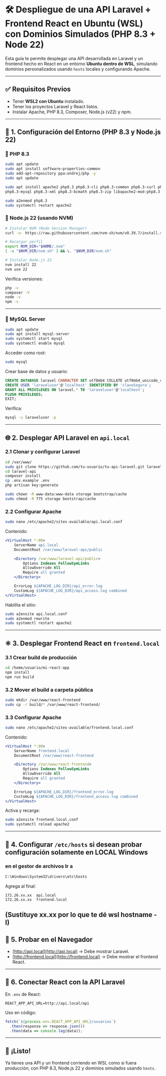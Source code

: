 
# 🛠️ Despliegue de una API Laravel + Frontend React en Ubuntu (WSL) con Dominios Simulados (PHP 8.3 + Node 22)

Esta guía te permite desplegar una API desarrollada en Laravel y un frontend hecho en React en un entorno **Ubuntu dentro de WSL**, simulando dominios personalizados usando `hosts` locales y configurando Apache.

---

## ✅ Requisitos Previos

- Tener **WSL2 con Ubuntu** instalado.
- Tener los proyectos Laravel y React listos.
- Instalar Apache, PHP 8.3, Composer, Node.js (v22) y npm.

---

## 🔧 1. Configuración del Entorno (PHP 8.3 y Node.js 22)

### 🔹 PHP 8.3

```bash
sudo apt update
sudo apt install software-properties-common
sudo add-apt-repository ppa:ondrej/php -y
sudo apt update

sudo apt install apache2 php8.3 php8.3-cli php8.3-common php8.3-curl php8.3-mbstring \
php8.3-mysql php8.3-xml php8.3-bcmath php8.3-zip libapache2-mod-php8.3 php8.3-intl unzip curl git composer
```

```bash
sudo a2enmod php8.3
sudo systemctl restart apache2
```

### 🔹 Node.js 22 (usando NVM)

```bash
# Instalar NVM (Node Version Manager)
curl -o- https://raw.githubusercontent.com/nvm-sh/nvm/v0.39.7/install.sh | bash

# Recargar perfil
export NVM_DIR="$HOME/.nvm"
[ -s "$NVM_DIR/nvm.sh" ] && \. "$NVM_DIR/nvm.sh"

# Instalar Node.js 22
nvm install 22
nvm use 22
```

Verifica versiones:

```bash
php -v
composer -V
node -v
npm -v
```

---
### 🔹 MySQL Server

```bash
sudo apt update
sudo apt install mysql-server
sudo systemctl start mysql
sudo systemctl enable mysql
```

Acceder como root:

```bash
sudo mysql
```

Crear base de datos y usuario:

```sql
CREATE DATABASE laravel CHARACTER SET utf8mb4 COLLATE utf8mb4_unicode_ci;
CREATE USER 'laraveluser'@'localhost' IDENTIFIED BY 'claveSegura';
GRANT ALL PRIVILEGES ON laravel.* TO 'laraveluser'@'localhost';
FLUSH PRIVILEGES;
EXIT;
```

Verifica:

```bash
mysql -u laraveluser -p
```

---

## 🌐 2. Desplegar API Laravel en `api.local`

### 2.1 Clonar y configurar Laravel

```bash
cd /var/www/
sudo git clone https://github.com/tu-usuario/tu-api-laravel.git laravel-api
cd laravel-api
composer install
cp .env.example .env
php artisan key:generate

sudo chown -R www-data:www-data storage bootstrap/cache
sudo chmod -R 775 storage bootstrap/cache

```


### 2.2 Configurar Apache

```bash
sudo nano /etc/apache2/sites-available/api.local.conf
```

Contenido:

```apache
<VirtualHost *:80>
    ServerName api.local
    DocumentRoot /var/www/laravel-api/public

    <Directory /var/www/laravel-api/public>
        Options Indexes FollowSymLinks
        AllowOverride All
        Require all granted
    </Directory>

    ErrorLog ${APACHE_LOG_DIR}/api_error.log
    CustomLog ${APACHE_LOG_DIR}/api_access.log combined
</VirtualHost>
```

Habilita el sitio:

```bash
sudo a2ensite api.local.conf
sudo a2enmod rewrite
sudo systemctl restart apache2
```

---

## ⚛️ 3. Desplegar Frontend React en `frontend.local`

### 3.1 Crear build de producción

```bash
cd /home/usuario/mi-react-app
npm install
npm run build
```

### 3.2 Mover el build a carpeta pública

```bash
sudo mkdir /var/www/react-frontend
sudo cp -r build/* /var/www/react-frontend/
```

### 3.3 Configurar Apache

```bash
sudo nano /etc/apache2/sites-available/frontend.local.conf
```

Contenido:

```apache
<VirtualHost *:80>
    ServerName frontend.local
    DocumentRoot /var/www/react-frontend

    <Directory /var/www/react-frontend>
        Options Indexes FollowSymLinks
        AllowOverride All
        Require all granted
    </Directory>

    ErrorLog ${APACHE_LOG_DIR}/frontend_error.log
    CustomLog ${APACHE_LOG_DIR}/frontend_access.log combined
</VirtualHost>
```

Activa y recarga:

```bash
sudo a2ensite frontend.local.conf
sudo systemctl reload apache2
```

---

## 🧭 4. Configurar `/etc/hosts` si desean probar configuración solamente en LOCAL Windows
### en el gestor de archivos Ir a 
```bash
C:\Windows\System32\drivers\etc\hosts
```

Agrega al final:

```
172.26.xx.xx  api.local
172.26.xx.xx  frontend.local
```
(Sustituye xx.xx por lo que te dé wsl hostname -I)
---

## 🧪 5. Probar en el Navegador

- [http://api.local](http://api.local) → Debe mostrar Laravel.
- [http://frontend.local](http://frontend.local) → Debe mostrar el frontend React.

---

## 🔗 6. Conectar React con la API Laravel

En `.env` de React:

```env
REACT_APP_API_URL=http://api.local/api
```

Uso en código:

```js
fetch(`${process.env.REACT_APP_API_URL}/usuarios`)
  .then(response => response.json())
  .then(data => console.log(data));
```

---

## 🎉 ¡Listo!

Ya tienes una API y un frontend corriendo en WSL como si fuera producción, con PHP 8.3, Node.js 22 y dominios simulados usando `hosts`.
